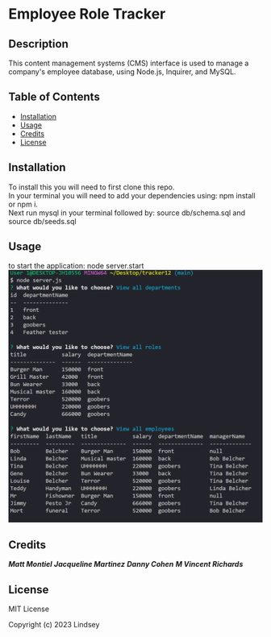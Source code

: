 # Employee Role Tracker


## Description
This content management systems (CMS) interface is used to manage a company's employee database, using Node.js, Inquirer, and MySQL.
## Table of Contents

- [Installation](#installation)
- [Usage](#usage)
- [Credits](#credits)
- [License](#license)

## Installation
To install this you will need to first clone this repo.<br>
In your terminal you will need to add your dependencies using: npm install or npm i.<br>
Next run mysql in your terminal followed by: source db/schema.sql and source db/seeds.sql<br>
## Usage
to start the application: node server.start
![screenshot](/assets/Capture.PNG)

## Credits

***Matt Montiel***
***Jacqueline Martinez***
***Danny Cohen***
***M Vincent Richards***

## License
MIT License

Copyright (c) 2023 Lindsey